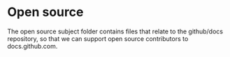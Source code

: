 # Open source

The open source subject folder contains files that relate to the github/docs repository, so that we can support open source contributors to docs.github.com.
